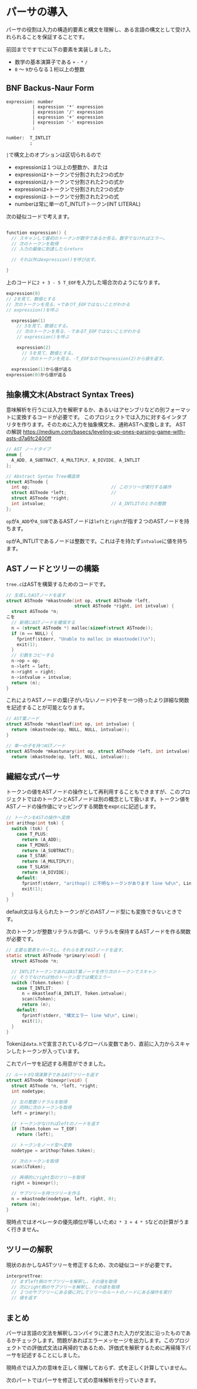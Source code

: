 # パーサの導入

パーサの役割は入力の構造的要素と構文を理解し、ある言語の構文として受け入れられることを保証することです。

前回までですでに以下の要素を実装しました。

- 数学の基本演算子である `+` `-` `*` `/`
- `0` 〜 `9`からなる１桁以上の整数

## BNF Backus-Naur Form

```c:BNF
expression: number
          | expression '*' expression
          | expression '/' expression
          | expression '+' expression
          | expression '-' expression
          ;

number:  T_INTLIT
         ;

```

`|`で構文上のオプションは区切られるので

- expressionは１つ以上の整数か、または
- expressionは`*`トークンで分割された2つの式か
- expressionは`/`トークンで分割された2つの式か
- expressionは`+`トークンで分割された2つの式か
- expressionは`-`トークンで分割された2つの式
- numberは常に単一のT_INTLITトークン(INT LITERAL)

次の疑似コードで考えます。

```c

function expression() {
  // スキャンして最初のトークンが数字であるか見る。数字でなければエラー。
  // 次のトークンを取得
  // 入力の最後に到達したらreturn

  // それ以外はexpression()を呼び出す。

}

```

上のコードに`2 + 3 - 5 T_EOF`を入力した場合次のようになります。

```c
expression(0)
// 2を見て、数値とする
// 次のトークンを見る、+でありT_EOFではないことがわかる
// expression()を呼ぶ

  expression(1)
    // 3を見て、数値とする。
    // 次のトークンを見る、-であるT_EOFではないことがわかる
    // expression()を呼ぶ

    expression(2)
      // 5を見て、数値とする。
      // 次のトークンを見る、-T_EOFなのでexpression(2)から値を返す。

  expression(1)から値が返る
expression(0)から値が返る

```

## 抽象構文木(Abstract Syntax Trees)

意味解析を行うには入力を解釈するか、あるいはアセンブリなどの別フォーマットに変換するコードが必要です。
このプロジェクトでは入力に対するインタプリタを作ります。そのために入力を抽象構文木、通称ASTへ変換します。
ASTの解説
<https://medium.com/basecs/leveling-up-ones-parsing-game-with-asts-d7a6fc2400ff>

```c
// AST ノードタイプ
enum {
  A_ADD, A_SUBTRACT, A_MULTIPLY, A_DIVIDE, A_INTLIT
};

// Abstract Syntax Tree構造体
struct ASTnode {
  int op;                               // このツリーが実行する操作
  struct ASTnode *left;                 //
  struct ASTnode *right;
  int intvalue;                         // A_INTLITのときの整数
};
```

`op`が`A_ADD`や`A_SUB`であるASTノードは`left`と`right`が指す２つのASTノードを持ちます。

`op`がA_INTLITであるノードは整数です。これは子を持たず`intvalue`に値を持ちます。

## ASTノードとツリーの構築

`tree.c`はASTを構築するためのコードです。

```c
// 生成したASTノードを返す
struct ASTnode *mkastnode(int op, struct ASTnode *left,
                          struct ASTnode *right, int intvalue) {
  struct ASTnode *n;
こを
  // 新規にASTノードを確保する
  n = (struct ASTnode *) malloc(sizeof(struct ASTnode));
  if (n == NULL) {
    fprintf(stderr, "Unable to malloc in mkastnode()\n");
    exit(1);
  }
  // 引数をコピーする
  n->op = op;
  n->left = left;
  n->right = right;
  n->intvalue = intvalue;
  return (n);
}
```

これによりASTノードの葉(子がいないノード)や子を一つ持ったより詳細な関数を記述することが可能となります。

```c
// AST葉ノード
struct ASTnode *mkastleaf(int op, int intvalue) {
  return (mkastnode(op, NULL, NULL, intvalue));
}

// 単一の子を持つASTノード
struct ASTnode *mkastunary(int op, struct ASTnode *left, int intvalue) {
  return (mkastnode(op, left, NULL, intvalue));
```

## 繊細な式パーサ

トークンの値をASTノードの操作として再利用することもできますが、このプロジェクトではのトークンとASTノードは別の概念として扱います。トークン値をASTノードの操作値にマッピングする関数をexpr.cに記述します。

```c
// トークンをASTの操作へ変換
int arithop(int tok) {
  switch (tok) {
    case T_PLUS:
      return (A_ADD);
    case T_MINUS:
      return (A_SUBTRACT);
    case T_STAR:
      return (A_MULTIPLY);
    case T_SLASH:
      return (A_DIVIDE);
    default:
      fprintf(stderr, "arithop() に不明なトークンがあります line %d\n", Line);
      exit(1);
  }
}

```

default文は与えられたトークンがどのASTノード型にも変換できないときです。

次のトークンが整数リテラルか調べ、リテラルを保持するASTノードを作る関数が必要です。

```c
// 主要な要素をパースし、それらを表すASTノードを返す。
static struct ASTnode *primary(void) {
  struct ASTnode *n;

  // INTLITトークンであればAST葉ノードを作り次のトークンでスキャン
  // そうでなければ他のトークン型では構文エラー
  switch (Token.token) {
    case T_INTLIT:
      n = mkastleaf(A_INTLIT, Token.intvalue);
      scan(&Token);
      return (n);
    default:
      fprintf(stderr, "構文エラー line %d\n", Line);
      exit(1);
  }
}
```

Tokenは`data.h`で宣言されているグローバル変数であり、直前に入力からスキャンしたトークンが入っています。

これでパーサを記述する用意ができました。

```c
// ルートが2項演算子であるASTツリーを返す
struct ASTnode *binexpr(void) {
  struct ASTnode *n, *left, *right;
  int nodetype;

  // 左の整数リテラルを取得
  // 同時に次のトークンを取得
  left = primary();

  // トークンがなければleftのノードを返す
  if (Token.token == T_EOF)
    return (left);

  // トークンをノード型へ変換
  nodetype = arithop(Token.token);

  // 次のトークンを取得
  scan(&Token);

  // 再帰的にright型のツリーを取得
  right = binexpr();

  // サブツリーを持つツリーを作る
  n = mkastnode(nodetype, left, right, 0);
  return (n);
}
```

現時点ではオペレータの優先順位が等しいため`2 * 3 + 4 * 5`などの計算がうまく行きません。

## ツリーの解釈

現状のおかしなASTツリーを修正するため、次の疑似コードが必要です。

```c
interpretTree:
  // まずleft側のサブツリーを解釈し、その値を取得
  // 次にright側のサブツリーを解釈し、その値を取得
  // ２つのサブツリーにある値に対してツリーのルートのノードにある操作を実行
  // 値を返す
```

## まとめ

パーサは言語の文法を解釈しコンパイラに渡された入力が文法に沿ったものであるかチェックします。問題があればエラーメッセージを出力します。このプロジェクトでの評価式文法は再帰的であるため、評価式を解釈するために再帰降下パーサを記述することにしました。

現時点では入力の意味を正しく理解しておらず、式を正しく計算していません。

次のパートではパーサを修正して式の意味解析を行っていきます。
